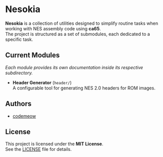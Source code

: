 # Nesokia

**Nesokia** is a collection of utilities designed to simplify routine tasks when working with NES assembly code using **ca65**.  
The project is structured as a set of submodules, each dedicated to a specific task.

## Current Modules

_Each module provides its own documentation inside its respective subdirectory._

- **Header Generator** (`header/`)  
  A configurable tool for generating NES 2.0 headers for ROM images.  

## Authors

- [codemeow](https://github.com/codemeow)

## License

This project is licensed under the **MIT License**.  
See the [LICENSE](LICENSE) file for details.
